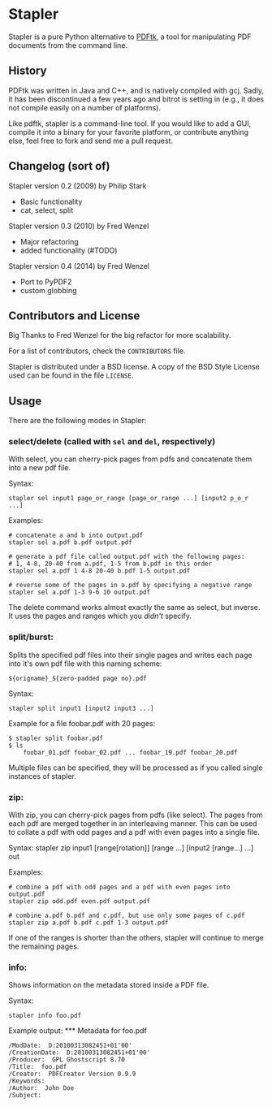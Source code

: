 # Stapler #

Stapler is a pure Python alternative to [PDFtk][pdftk], a tool for manipulating
PDF documents from the command line.

[pdftk]: http://www.pdfhacks.com/pdftk/


## History ##

PDFtk was written in Java and C++, and
is natively compiled with gcj. Sadly, it has been discontinued a few years ago
and bitrot is setting in (e.g., it does not compile easily on a number of
platforms).

Like pdftk, stapler is a command-line tool. If you would like to add a GUI,
compile it into a binary for your favorite platform, or contribute anything else,
feel free to fork and send me a pull request.


## Changelog (sort of)

Stapler version 0.2 (2009) by Philip Stark

- Basic functionality
- cat, select, split

Stapler version 0.3 (2010) by Fred Wenzel

- Major refactoring
- added functionality (#TODO)

Stapler version 0.4 (2014) by Fred Wenzel

- Port to PyPDF2
- custom globbing


## Contributors and License ##

Big Thanks to Fred Wenzel for the big refactor for more scalability.

For a list of contributors, check the ``CONTRIBUTORS`` file.

Stapler is distributed under a BSD license. A copy of the BSD Style
License used can be found in the file ``LICENSE``.


## Usage ##

There are the following modes in Stapler:

### select/delete (called with ``sel`` and ``del``, respectively)
With select, you can cherry-pick pages from pdfs and concatenate them into
a new pdf file.

Syntax:

    stapler sel input1 page_or_range [page_or_range ...] [input2 p_o_r ...]

Examples:

    # concatenate a and b into output.pdf
    stapler sel a.pdf b.pdf output.pdf

    # generate a pdf file called output.pdf with the following pages:
    # 1, 4-8, 20-40 from a.pdf, 1-5 from b.pdf in this order
    stapler sel a.pdf 1 4-8 20-40 b.pdf 1-5 output.pdf

    # reverse some of the pages in a.pdf by specifying a negative range
    stapler sel a.pdf 1-3 9-6 10 output.pdf

The delete command works almost exactly the same as select, but inverse.
It uses the pages and ranges which you _didn't_ specify.

### split/burst:
Splits the specified pdf files into their single pages and writes each page
into it's own pdf file with this naming scheme:

    ${origname}_${zero-padded page no}.pdf

Syntax:

    stapler split input1 [input2 input3 ...]

Example for a file foobar.pdf with 20 pages:

    $ stapler split foobar.pdf
    $ ls
        foobar_01.pdf foobar_02.pdf ... foobar_19.pdf foobar_20.pdf

Multiple files can be specified, they will be processed as if you called
single instances of stapler.

### zip:
With zip, you can cherry-pick pages from pdfs (like select). The pages from
each pdf are merged together in an interleaving manner. This can be used to
collate a pdf with odd pages and a pdf with even pages into a single file.

Syntax:
    stapler zip input1 [range[rotation]] [range ...] [input2 [range...] ...] out

Examples:

    # combine a pdf with odd pages and a pdf with even pages into output.pdf
    stapler zip odd.pdf even.pdf output.pdf

    # combine a.pdf b.pdf and c.pdf, but use only some pages of c.pdf
    stapler zip a.pdf b.pdf c.pdf 1-3 output.pdf

If one of the ranges is shorter than the others, stapler will continue to merge
the remaining pages.


### info:
Shows information on the metadata stored inside a PDF file.

Syntax:

    stapler info foo.pdf

Example output:
    *** Metadata for foo.pdf

    /ModDate:  D:20100313082451+01'00'
    /CreationDate:  D:20100313082451+01'00'
    /Producer:  GPL Ghostscript 8.70
    /Title:  foo.pdf
    /Creator:  PDFCreator Version 0.9.9
    /Keywords:
    /Author:  John Doe
    /Subject:
